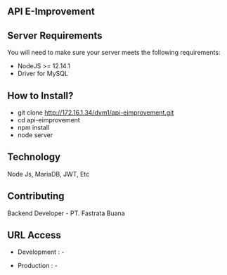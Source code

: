 ## API E-Improvement


## Server Requirements

You will need to make sure your server meets the following requirements:

- NodeJS >= 12.14.1
- Driver for MySQL

## How to Install?

- git clone http://172.16.1.34/dvm1/api-eimprovement.git
- cd api-eimprovement
- npm install
- node server

## Technology

Node Js, MariaDB, JWT, Etc

## Contributing

Backend Developer - PT. Fastrata Buana

## URL Access

- Development   : -

- Production    : -
